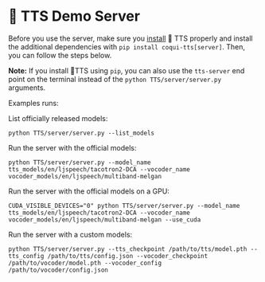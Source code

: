 # :frog: TTS Demo Server
Before you use the server, make sure you
[install](https://github.com/idiap/coqui-ai-TTS/tree/dev#install-tts) :frog: TTS
properly and install the additional dependencies with `pip install
coqui-tts[server]`. Then, you can follow the steps below.

**Note:** If you install :frog:TTS using ```pip```, you can also use the ```tts-server``` end point on the terminal instead of the `python TTS/server/server.py` arguments.

Examples runs:

List officially released models:
```
python TTS/server/server.py --list_models
```

Run the server with the official models:
```
python TTS/server/server.py --model_name tts_models/en/ljspeech/tacotron2-DCA --vocoder_name vocoder_models/en/ljspeech/multiband-melgan
```

Run the server with the official models on a GPU:
```
CUDA_VISIBLE_DEVICES="0" python TTS/server/server.py --model_name tts_models/en/ljspeech/tacotron2-DCA --vocoder_name vocoder_models/en/ljspeech/multiband-melgan --use_cuda
```

Run the server with a custom models:
```
python TTS/server/server.py --tts_checkpoint /path/to/tts/model.pth --tts_config /path/to/tts/config.json --vocoder_checkpoint /path/to/vocoder/model.pth --vocoder_config /path/to/vocoder/config.json
```
